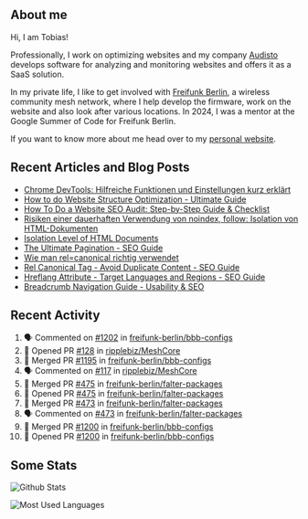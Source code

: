 ## About me

Hi, I am Tobias!

Professionally, I work on optimizing websites and my company [Audisto](https://audisto.com/) develops software for analyzing and monitoring websites and offers it as a SaaS solution.

In my private life, I like to get involved with [Freifunk Berlin](https://berlin.freifunk.net/en/), a wireless community mesh network, where I help develop the firmware, work on the website and also look after various locations. In 2024, I was a mentor at the Google Summer of Code for Freifunk Berlin.

If you want to know more about me head over to my [personal website](https://www.tobias-schwarz.com/en/).

## Recent Articles and Blog Posts

* [Chrome DevTools: Hilfreiche Funktionen und Einstellungen kurz erklärt](https://www.afs-akademie.org/magazin/chrome-devtools/)
* [How to do Website Structure Optimization - Ultimate Guide](https://audisto.com/guides/structure-optimization/)
* [How To Do a Website SEO Audit: Step-by-Step Guide & Checklist](https://audisto.com/guides/website-audit/)
* [Risiken einer dauerhaften Verwendung von noindex, follow: Isolation von HTML-Dokumenten](https://www.websiteboosting.com/magazin/55/risiken-einer-dauerhaften-verwendung-von-noindex-follow-isolation-von-html-dokumenten.html)
* [Isolation Level of HTML Documents](https://audisto.com/help/crawler/features/isolation/)
* [The Ultimate Pagination - SEO Guide](https://audisto.com/guides/pagination/)
* [Wie man rel=canonical richtig verwendet](https://www.websiteboosting.com/magazin/35/wie-man-relcanonical-richtig-einsetzt.html)
* [Rel Canonical Tag - Avoid Duplicate Content - SEO Guide](https://audisto.com/guides/canonical/)
* [Hreflang Attribute - Target Languages and Regions - SEO Guide](https://audisto.com/guides/hreflang/)
* [Breadcrumb Navigation Guide - Usability & SEO](https://audisto.com/guides/breadcrumb/)

## Recent Activity

<!--START_SECTION:activity-->
1. 🗣 Commented on [#1202](https://github.com/freifunk-berlin/bbb-configs/pull/1202#issuecomment-2742336026) in [freifunk-berlin/bbb-configs](https://github.com/freifunk-berlin/bbb-configs)
2. 💪 Opened PR [#128](https://github.com/ripplebiz/MeshCore/pull/128) in [ripplebiz/MeshCore](https://github.com/ripplebiz/MeshCore)
3. 🎉 Merged PR [#1195](https://github.com/freifunk-berlin/bbb-configs/pull/1195) in [freifunk-berlin/bbb-configs](https://github.com/freifunk-berlin/bbb-configs)
4. 🗣 Commented on [#117](https://github.com/ripplebiz/MeshCore/issues/117#issuecomment-2735384527) in [ripplebiz/MeshCore](https://github.com/ripplebiz/MeshCore)
5. 🎉 Merged PR [#475](https://github.com/freifunk-berlin/falter-packages/pull/475) in [freifunk-berlin/falter-packages](https://github.com/freifunk-berlin/falter-packages)
6. 💪 Opened PR [#475](https://github.com/freifunk-berlin/falter-packages/pull/475) in [freifunk-berlin/falter-packages](https://github.com/freifunk-berlin/falter-packages)
7. 🎉 Merged PR [#473](https://github.com/freifunk-berlin/falter-packages/pull/473) in [freifunk-berlin/falter-packages](https://github.com/freifunk-berlin/falter-packages)
8. 🗣 Commented on [#473](https://github.com/freifunk-berlin/falter-packages/pull/473#issuecomment-2731893201) in [freifunk-berlin/falter-packages](https://github.com/freifunk-berlin/falter-packages)
9. 🎉 Merged PR [#1200](https://github.com/freifunk-berlin/bbb-configs/pull/1200) in [freifunk-berlin/bbb-configs](https://github.com/freifunk-berlin/bbb-configs)
10. 💪 Opened PR [#1200](https://github.com/freifunk-berlin/bbb-configs/pull/1200) in [freifunk-berlin/bbb-configs](https://github.com/freifunk-berlin/bbb-configs)
<!--END_SECTION:activity-->

## Some Stats

![Github Stats](https://github-readme-stats.vercel.app/api?username=noki&rank_icon=github&theme=transparent&card_width=450)

![Most Used Languages](https://github-readme-stats.vercel.app/api/top-langs?username=noki&layout=compact&langs_count=8&theme=transparent&card_width=450)
